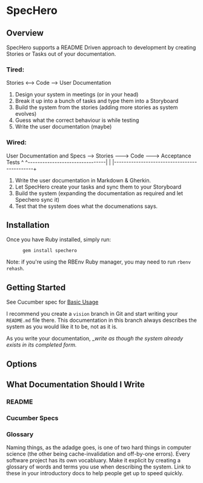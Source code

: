 # SpecHero

## Overview

SpecHero supports a README Driven approach to development by creating Stories or Tasks out of your documentation.

### Tired:

  Stories <--> Code --> User Documentation

 1. Design your system in meetings (or in your head)
 1. Break it up into a bunch of tasks and type them into a Storyboard
 1. Build the system from the stories (adding more stories as system evolves)
 1. Guess what the correct behaviour is while testing
 1. Write the user documentation (maybe)

### Wired:

  User Documentation and Specs --> Stories ---> Code ---> Acceptance Tests
               ^ ^--------------------------------|          |
               |---------------------------------------------+

 1. Write the user documentation in Markdown & Gherkin.
 1. Let SpecHero create your tasks and sync them to your Storyboard
 1. Build the system (expanding the documentation as required and let Spechero sync it)
 1. Test that the system does what the documenations says.

## Installation

Once you have Ruby installed, simply run:

          gem install spechero

Note: if you're using the RBEnv Ruby manager, you may need to run `rbenv rehash`.


## Getting Started

See Cucumber spec for [Basic Usage](features/basic-usage.feature)

I recommend you create a `vision` branch in Git and start writing your `README.md` file there. This documentation in this branch always describes the system as you would like it to be, not as it is.

As you write your documentation, __write as though the system already exists in its completed form._

## Options



## What Documentation Should I Write

### README

### Cucumber Specs

### Glossary
  Naming things, as the adadge goes, is one of two hard things in computer science (the other being cache-invalidation and off-by-one errors).
  Every software project has its own vocabluary. Make it explicit by creating a glossary of words and terms you use when describing the system.
  Link to these in your introductory docs to help people get up to speed quickly.


[README Driven]: https://tom.preston-werner.com/2010/08/23/readme-driven-development.html
